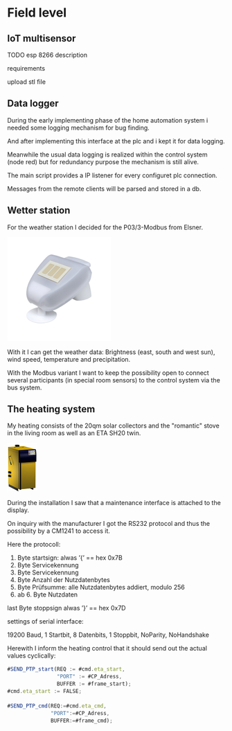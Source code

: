 # Field level

## IoT multisensor

TODO esp 8266 description

requirements

upload stl file

## Data logger

During the early implementing phase of the home automation system i needed some logging mechanism for bug finding.

And after implementing this interface at the plc and i kept it for data logging.

Meanwhile the usual data logging is realized within the control system (node red) but for redundancy purpose the mechanism is still alive.

The main script provides a IP listener for every configuret plc connection.

Messages from the remote clients will be parsed and stored in a db.

## Wetter station

For the weather station I decided for the P03/3-Modbus from Elsner.

![wetterstation](images/wetterstation.png)

With it I can get the weather data: Brightness (east, south and west sun), wind speed, temperature and precipitation.

With the Modbus variant I want to keep the possibility open to connect several participants (in special room sensors) to the control system via the bus system.

## The heating system

My heating consists of the 20qm solar collectors and the "romantic" stove in the living room as well as an ETA SH20 twin.

![eta_thump](images/eta_thump.png)

During the installation I saw that a maintenance interface is attached to the display.

On inquiry with the manufacturer I got the RS232 protocol and thus the possibility by a CM1241 to access it.

Here the protocoll:

1. Byte startsign: alwas ’{’ == hex 0x7B
2. Byte Servicekennung
3. Byte Servicekennung
4. Byte Anzahl der Nutzdatenbytes
5. Byte Prüfsumme: alle Nutzdatenbytes addiert, modulo 256
6. ab 6. Byte Nutzdaten

last Byte stoppsign alwas ’}’ == hex 0x7D

settings of serial interface:

19200 Baud, 1 Startbit, 8 Datenbits, 1 Stoppbit, NoParity, NoHandshake

Herewith I inform the heating control that it should send out the actual values cyclically:

```javascript
#SEND_PTP_start(REQ := #cmd.eta_start,
                "PORT" := #CP_Adress,
                BUFFER := #frame_start);
#cmd.eta_start := FALSE;

#SEND_PTP_cmd(REQ:=#cmd.eta_cmd,
              "PORT":=#CP_Adress,
              BUFFER:=#frame_cmd);
```
